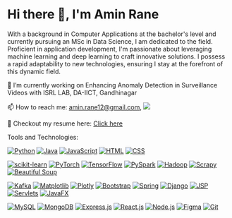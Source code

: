 # Hi there 👋, I'm Amin Rane
With a background in Computer Applications at the bachelor's level and currently pursuing an MSc in Data Science,
I am dedicated to the field. Proficient in application development, I'm passionate about leveraging machine
learning and deep learning to craft innovative solutions. I possess a rapid adaptability to new technologies,
ensuring I stay at the forefront of this dynamic field.

🔭 I’m currently working on Enhancing Anomaly Detection in Surveillance Videos with ISRL LAB, DA-IICT, Gandhinagar

📫 How to reach me: amin.rane12@gmail.com, [![](https://img.shields.io/badge/LinkedIn-0077B5?style=flat-square&logo=linkedin&logoColor=white)](https://www.linkedin.com/in/amin-rane-20256a216/)

📄 Checkout my resume here: [Click here](https://drive.google.com/file/d/1OkXkp2k9mTaygLzzizTHHaSUINT_73r0/view?usp=drive_link)
<!--
**AminRane/AminRane** is a ✨ _special_ ✨ repository because its `README.md` (this file) appears on your GitHub profile.

Here are some ideas to get you started:

- 🔭 I’m currently working on ...
- 🌱 I’m currently learning ...
- 👯 I’m looking to collaborate on ...
- 🤔 I’m looking for help with ...
- 💬 Ask me about ...
- 📫 How to reach me: ...
- 😄 Pronouns: ...
- ⚡ Fun fact: ...
-->



Tools and Technologies:

[![Python](https://img.shields.io/badge/Python-3776AB?style=flat-square&logo=python&logoColor=white)](https://www.python.org/)
[![Java](https://img.shields.io/badge/Java-007396?style=flat-square&logo=java&logoColor=white)](https://www.java.com/)
[![JavaScript](https://img.shields.io/badge/JavaScript-F7DF1E?style=flat-square&logo=javascript&logoColor=black)](https://developer.mozilla.org/en-US/docs/Web/JavaScript)
[![HTML](https://img.shields.io/badge/HTML5-E34F26?style=flat-square&logo=html5&logoColor=white)](https://developer.mozilla.org/en-US/docs/Web/HTML)
[![CSS](https://img.shields.io/badge/CSS3-1572B6?style=flat-square&logo=css3&logoColor=white)](https://developer.mozilla.org/en-US/docs/Web/CSS)

[![scikit-learn](https://img.shields.io/badge/scikit--learn-F7931E?style=flat-square&logo=scikit-learn&logoColor=white)](https://scikit-learn.org/)
[![PyTorch](https://img.shields.io/badge/PyTorch-EE4C2C?style=flat-square&logo=pytorch&logoColor=white)](https://pytorch.org/)
[![TensorFlow](https://img.shields.io/badge/TensorFlow-FF6F61?style=flat-square&logo=tensorflow&logoColor=white)](https://www.tensorflow.org/)
[![PySpark](https://img.shields.io/badge/PySpark-E25A1C?style=flat-square&logo=apache-spark&logoColor=white)](https://spark.apache.org/)
[![Hadoop](https://img.shields.io/badge/Hadoop-FFD400?style=flat-square&logo=apache-hadoop&logoColor=white)](https://hadoop.apache.org/)
[![Scrapy](https://img.shields.io/badge/Scrapy-25A4F2?style=flat-square&logo=scrapy&logoColor=white&color=blue)](https://scrapy.org/)
[![Beautiful Soup](https://img.shields.io/badge/Beautiful%20Soup-35495E?style=flat-square&logo=python&logoColor=white&color=green)](https://www.crummy.com/software/BeautifulSoup/)

[![Kafka](https://img.shields.io/badge/Kafka-000000?style=flat-square&logo=apache-kafka&logoColor=white)](https://kafka.apache.org/)
[![Matplotlib](https://img.shields.io/badge/Matplotlib-3776AB?style=flat-square&logo=python&logoColor=white)](https://matplotlib.org/)
[![Plotly](https://img.shields.io/badge/Plotly-3F4F75?style=flat-square&logo=plotly&logoColor=white)](https://plotly.com/)
[![Bootstrap](https://img.shields.io/badge/Bootstrap-7952B3?style=flat-square&logo=bootstrap&logoColor=white)](https://getbootstrap.com/)
[![Spring](https://img.shields.io/badge/Spring-6DB33F?style=flat-square&logo=spring&logoColor=white)](https://spring.io/)
[![Django](https://img.shields.io/badge/Django-092E20?style=flat-square&logo=django&logoColor=white)](https://www.djangoproject.com/)
[![JSP](https://img.shields.io/badge/JSP-007396?style=flat-square&logo=jsp&logoColor=white)](https://javaee.github.io/javaserverfaces-spec/)
[![Servlets](https://img.shields.io/badge/Servlets-007396?style=flat-square&logo=servlet&logoColor=white)](https://javaee.github.io/servlets-spec/)
[![JavaFX](https://img.shields.io/badge/JavaFX-007396?style=flat-square&logo=javafx&logoColor=white)](https://openjfx.io/)

[![MySQL](https://img.shields.io/badge/MySQL-4479A1?style=flat-square&logo=mysql&logoColor=white)](https://www.mysql.com/)
[![MongoDB](https://img.shields.io/badge/MongoDB-47A248?style=flat-square&logo=mongodb&logoColor=white)](https://www.mongodb.com/)
[![Express.js](https://img.shields.io/badge/Express.js-000000?style=flat-square&logo=express&logoColor=white)](https://expressjs.com/)
[![React.js](https://img.shields.io/badge/React.js-61DAFB?style=flat-square&logo=react&logoColor=black)](https://reactjs.org/)
[![Node.js](https://img.shields.io/badge/Node.js-339933?style=flat-square&logo=node.js&logoColor=white)](https://nodejs.org/)
[![Figma](https://img.shields.io/badge/Figma-F24E1E?style=flat-square&logo=figma&logoColor=white)](https://www.figma.com/)
[![Git](https://img.shields.io/badge/Git-F05032?style=flat-square&logo=git&logoColor=white)](https://git-scm.com/)
